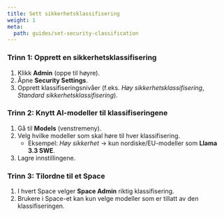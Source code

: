 ```yaml
---
title: Sett sikkerhetsklassifisering
weight: 1
meta:
  path: guides/set-security-classification
---
```

### Trinn 1: Opprett en sikkerhetsklassifisering
1. Klikk **Admin** (oppe til høyre).  
2. Åpne **Security Settings**.  
3. Opprett klassifiseringsnivåer (f.eks. *Høy sikkerhetsklassifisering*, *Standard sikkerhetsklassifisering*).

### Trinn 2: Knytt AI-modeller til klassifiseringene
1. Gå til **Models** (venstremeny).  
2. Velg hvilke modeller som skal høre til hver klassifisering.  
   - Eksempel: *Høy sikkerhet* → kun nordiske/EU-modeller som **Llama 3.3 SWE**.  
3. Lagre innstillingene.

### Trinn 3: Tilordne til et Space
1. I hvert Space velger **Space Admin** riktig klassifisering.  
2. Brukere i Space-et kan kun velge modeller som er tillatt av den klassifiseringen.
